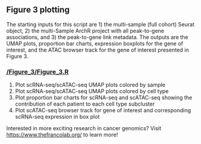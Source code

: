 
## Figure 3 plotting 

The starting inputs for this script are 1) the multi-sample (full cohort) Seurat object, 2) the multi-Sample ArchR project with all peak-to-gene associations, and 3) the peak-to-gene link metadata. The outputs are the UMAP plots, proportion bar charts, expression boxplots for the gene of interest, and the ATAC browser track for the gene of interest presented in Figure 3. 

### [/Figure_3/Figure_3.R](https://github.com/RegnerM2015/scENDO_scOVAR_2020/tree/main/Figure_3)

1. Plot scRNA-seq/scATAC-seq UMAP plots colored by sample
1. Plot scRNA-seq/scATAC-seq UMAP plots colored by cell type
1. Plot proportion bar charts for scRNA-seq and scATAC-seq showing the contribution of each patient to each cell type subcluster
1. Plot scATAC-seq browser track for gene of interest and corresponding scRNA-seq expression in box plot


Interested in more exciting research in cancer genomics? Visit https://www.thefrancolab.org/ to learn more!
